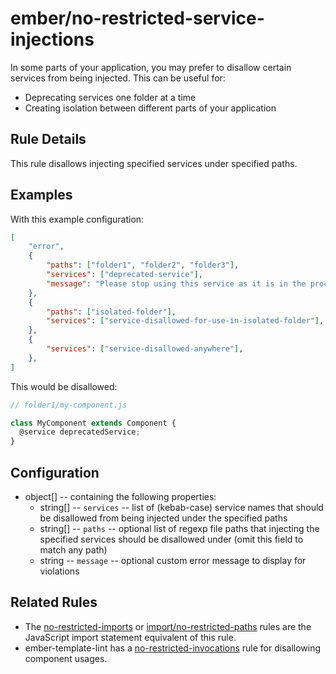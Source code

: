 # ember/no-restricted-service-injections

<!-- end auto-generated rule header -->

In some parts of your application, you may prefer to disallow certain services from being injected. This can be useful for:

- Deprecating services one folder at a time
- Creating isolation between different parts of your application

## Rule Details

This rule disallows injecting specified services under specified paths.

## Examples

With this example configuration:

```json
[
    "error",
    {
        "paths": ["folder1", "folder2", "folder3"],
        "services": ["deprecated-service"],
        "message": "Please stop using this service as it is in the process of being deprecated",
    },
    {
        "paths": ["isolated-folder"],
        "services": ["service-disallowed-for-use-in-isolated-folder"],
    },
    {
        "services": ["service-disallowed-anywhere"],
    },
]
```

This would be disallowed:

```js
// folder1/my-component.js

class MyComponent extends Component {
  @service deprecatedService;
}
```

## Configuration

- object[] -- containing the following properties:
  - string[] -- `services` -- list of (kebab-case) service names that should be disallowed from being injected under the specified paths
  - string[] -- `paths` -- optional list of regexp file paths that injecting the specified services should be disallowed under (omit this field to match any path)
  - string -- `message` -- optional custom error message to display for violations

## Related Rules

- The [no-restricted-imports](https://eslint.org/docs/rules/no-restricted-imports) or [import/no-restricted-paths](https://github.com/benmosher/eslint-plugin-import/blob/master/docs/rules/no-restricted-paths.md) rules are the JavaScript import statement equivalent of this rule.
- ember-template-lint has a [no-restricted-invocations](https://github.com/ember-template-lint/ember-template-lint/blob/master/docs/rule/no-restricted-invocations.md) rule for disallowing component usages.
